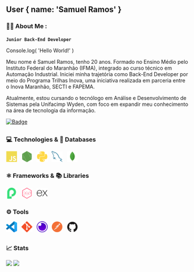 ## User { name: 'Samuel Ramos' }

### 👨‍💻 About Me :

**`Junior Back-End Developer`**

Console.log( 'Hello World!' )

Meu nome é Samuel Ramos, tenho 20 anos. Formado no Ensino Médio pelo Instituto Federal do Maranhão (IFMA), integrado ao curso técnico em Automação Industrial. Iniciei minha trajetória como Back-End Developer por meio do Programa Trilhas Inova, uma iniciativa realizada em parceria entre o Inova Maranhão, SECTI e FAPEMA.

Atualmente, estou cursando o tecnólogo em Análise e Desenvolvimento de Sistemas pela Unifacimp Wyden, com foco em expandir meu conhecimento na área de tecnologia da informação.

[![Badge](https://img.shields.io/badge/LinkedIn-0A66C2?style=for-the-badge&logo=linkedin&logoColor=white&labelColor=0A66C2)](https://www.linkedin.com/in/samrms/) 

##

### 💻 Technologies & 🎲 Databases

<p>
  <img height="30" src="https://raw.githubusercontent.com/devicons/devicon/refs/heads/master/icons/javascript/javascript-plain.svg" /> &nbsp
  <img height="30" src="https://raw.githubusercontent.com/devicons/devicon/refs/heads/master/icons/nodejs/nodejs-plain.svg" /> &nbsp
  <img height="30" src="https://raw.githubusercontent.com/devicons/devicon/refs/heads/master/icons/python/python-plain.svg" /> &nbsp
  <img height="30" src="https://raw.githubusercontent.com/devicons/devicon/refs/heads/master/icons/mysql/mysql-original.svg" /> &nbsp
  <img height="30" src="https://raw.githubusercontent.com/devicons/devicon/refs/heads/master/icons/mongodb/mongodb-original.svg" />
  <!-- <img height="30" src="https://raw.githubusercontent.com/devicons/devicon/refs/heads/master/icons/html5/html5-plain.svg" /> &nbsp
  <img height="30" src="https://raw.githubusercontent.com/devicons/devicon/refs/heads/master/icons/css3/css3-plain.svg" /> &nbsp -->
  <!-- <img height="30" src="https://raw.githubusercontent.com/devicons/devicon/refs/heads/master/icons/c/c-line.svg" /> &nbsp -->
</p>
<!-- <p>
  <img height="30" src="https://raw.githubusercontent.com/devicons/devicon/refs/heads/master/icons/mysql/mysql-original.svg" /> &nbsp
  <img height="30" src="https://raw.githubusercontent.com/devicons/devicon/refs/heads/master/icons/mongodb/mongodb-original.svg" /> &nbsp
  <img height="30" src="https://raw.githubusercontent.com/devicons/devicon/refs/heads/master/icons/postgresql/postgresql-plain.svg" /> &nbsp
</p> -->

### ⚛️ Frameworks & 📚 Libraries

<p>
  <img height="30" src="https://raw.githubusercontent.com/devicons/devicon/refs/heads/master/icons/passport/passport-plain.svg" /> &nbsp
  <img height="30" src="https://raw.githubusercontent.com/devicons/devicon/refs/heads/master/icons/chartjs/chartjs-plain.svg" /> &nbsp
  <img height="30" src="https://raw.githubusercontent.com/devicons/devicon/refs/heads/master/icons/express/express-original.svg" /> &nbsp
</p>

### ⚙️ Tools

<p>
  <img height="30" src="https://raw.githubusercontent.com/devicons/devicon/refs/heads/master/icons/vscode/vscode-original.svg" /> &nbsp
  <img height="30" src="https://raw.githubusercontent.com/devicons/devicon/refs/heads/master/icons/git/git-plain.svg" /> &nbsp
  <img height="30" src="https://raw.githubusercontent.com/devicons/devicon/refs/heads/master/icons/insomnia/insomnia-original.svg" /> &nbsp
  <img height="30" src="https://raw.githubusercontent.com/devicons/devicon/refs/heads/master/icons/postman/postman-plain.svg" /> &nbsp
  <img height="30" src="https://raw.githubusercontent.com/devicons/devicon/refs/heads/master/icons/github/github-original.svg" /> &nbsp
</p>

##

### 📈 Stats 

<p>
  <a href="https://github.com/samleurn"></a>
  <img height="180" src="https://github-readme-stats.vercel.app/api?username=samleurn&theme=midnight-purple&show_icons=true&hide_border=true&count_private=true" />
  <img height="180" src="https://github-readme-stats.vercel.app/api/top-langs/?username=samleurn&theme=midnight-purple&show_icons=true&hide_border=true&layout=compact" />
</p>
